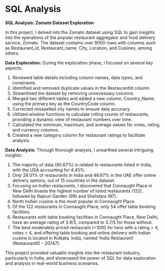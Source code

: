 # SQL Analysis
**SQL Analysis: Zomato Dataset Exploration**

In this project, I delved into the Zomato dataset using SQL to gain insights into the operations of the popular restaurant aggregator and food delivery service, Zomato. The dataset contains over 9000 rows with columns such as Restaurant_id, Restaurant_name, City, Location, and Cuisines, among others.

**Data Exploration:**
During the exploration phase, I focused on several key aspects:
1. Reviewed table details including column names, data types, and constraints.
2. Identified and removed duplicate values in the RestaurantId column.
3. Streamlined the dataset by removing unnecessary columns.
4. Merged two different tables and added a new column, Country_Name, using the primary key as the CountryCode column.
5. Corrected misspelled city names to ensure data accuracy.
6. Utilized window functions to calculate rolling counts of restaurants, providing a dynamic view of restaurant numbers over time.
7. Calculated the minimum, maximum, and average values for votes, rating, and currency columns.
8. Created a new category column for restaurant ratings to facilitate analysis.

**Data Analysis:**
Through thorough analysis, I unearthed several intriguing insights:
1. The majority of data (90.67%) is related to restaurants listed in India, with the USA accounting for 4.45%.
2. Only 28.01% of restaurants in India and 46.67% in the UAE offer online delivery options, out of 15 countries in the dataset.
3. Focusing on Indian restaurants, I discovered that Connaught Place in New Delhi boasts the highest number of listed restaurants (122), followed by Rajouri Garden (99) and Shahdara (87).
4. North Indian cuisine is the most popular in Connaught Place.
5. Of the 122 restaurants in Connaught Place, only 54 offer table booking facilities.
6. Restaurants with table booking facilities in Connaught Place, New Delhi, have an average rating of 3.9/5, compared to 3.7/5 for those without.
7. The best moderately priced restaurant (<1000 for two) with a rating > 4, votes > 4, and offering table booking and online delivery with Indian cuisine is located in Kolkata, India, named 'India Restaurant' (RestaurantID - 20747).

This project provided valuable insights into the restaurant industry, particularly in India, and showcased the power of SQL for data exploration and analysis in real-world business scenarios.
